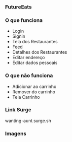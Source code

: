 ### FutureEats

### O que funciona
- Login
- Signin
- Tela dos Restaurantes
- Feed
- Detalhes dos Restaurantes
- Editar endereço
- Editar dados pessoais

### O que não funciona
- Adicionar ao carrinho
- Remover do carrinho
- Tela Carrinho

### Link Surge 
wanting-aunt.surge.sh

### Imagens
